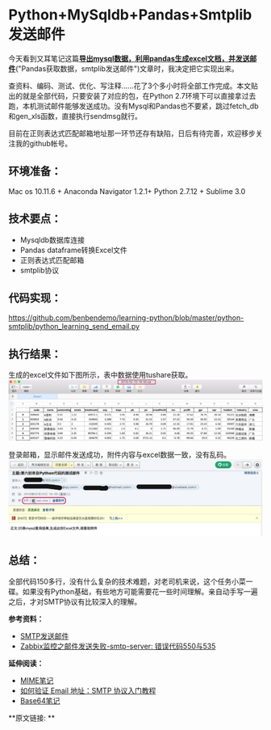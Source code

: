 Python+MySqldb+Pandas+Smtplib发送邮件
====================================

今天看到又耳笔记这篇[**导出mysql数据，利用pandas生成excel文档，并发送邮件**](http://blog.51cto.com/youerning/1708941)("Pandas获取数据，smtplib发送邮件")文章时，我决定把它实现出来。

查资料、编码、测试、优化、写注释......花了3个多小时将全部工作完成。本文贴出的就是全部代码，只要安装了对应的包，在Python 2.7环境下可以直接拿过去跑，本机测试邮件能够发送成功。没有Mysql和Pandas也不要紧，跳过fetch_db和gen_xls函数，直接执行sendmsg就行。

目前在正则表达式匹配邮箱地址那一环节还存有缺陷，日后有待完善，欢迎移步关注我的github帐号。

环境准备：
-------
Mac os 10.11.6 + Anaconda Navigator 1.2.1+ Python 2.7.12 + Sublime 3.0

技术要点：
-------
- Mysqldb数据库连接
- Pandas dataframe转换Excel文件
- 正则表达式匹配邮箱
- smtplib协议

代码实现：
-------
https://github.com/benbendemo/learning-python/blob/master/python-smtplib/python_learning_send_email.py

执行结果：
-------
生成的excel文件如下图所示，表中数据使用tushare获取。
![allAstockinfo Table](https://github.com/benbendemo/learning-python/blob/master/python-smtplib/allAstockInfo_table.jpg)

登录邮箱，显示邮件发送成功，附件内容与excel数据一致，没有乱码。
![Email screenshot](https://github.com/benbendemo/learning-python/blob/master/python-smtplib/163_email_screen_snapchat.jpg)

总结：
----
全部代码150多行，没有什么复杂的技术难题，对老司机来说，这个任务小菜一碟。如果没有Python基础，有些地方可能需要花一些时间理解。亲自动手写一遍之后，才对SMTP协议有比较深入的理解。

**参考资料：**
- [SMTP发送邮件](https://www.liaoxuefeng.com/wiki/001374738125095c955c1e6d8bb493182103fac9270762a000/001386832745198026a685614e7462fb57dbf733cc9f3ad000)
- [Zabbix监控之邮件发送失败-smtp-server: 错误代码550与535](http://blog.51cto.com/clovemfong/1702105)

**延伸阅读：**
- [MIME笔记](http://www.ruanyifeng.com/blog/2008/06/mime.html)
- [如何验证 Email 地址：SMTP 协议入门教程](http://www.ruanyifeng.com/blog/2017/06/smtp-protocol.html)
- [Base64笔记](http://www.ruanyifeng.com/blog/2008/06/base64.html)

**原文链接: **
